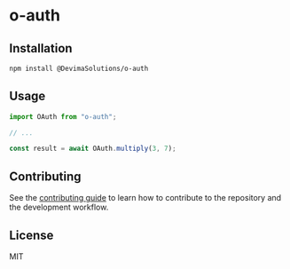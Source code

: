 # o-auth

 

## Installation

```sh
npm install @DevimaSolutions/o-auth
```

## Usage

```js
import OAuth from "o-auth";

// ...

const result = await OAuth.multiply(3, 7);
```

## Contributing

See the [contributing guide](CONTRIBUTING.md) to learn how to contribute to the repository and the development workflow.

## License

MIT
